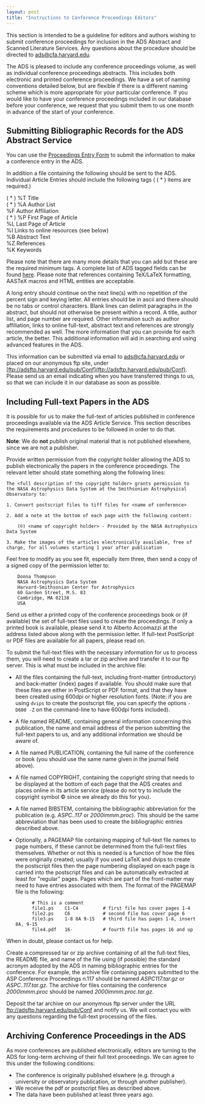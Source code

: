 ```yaml
---
layout: post
title: "Instructions to Conference Proceedings Editors"
---
```


This section is intended to be a guideline for editors and authors wishing to submit conference proceedings for inclusion in the ADS Abstract and Scanned Literature Services. Any questions about the procedure should be directed to [ads@cfa.harvard.edu](mailto:ads@cfa.harvard.edu). 

The ADS is pleased to include any conference proceedings volume, as well as individual conference proceedings abstracts. This includes both electronic and printed conference proceedings. We have a set of naming conventions detailed below, but are flexible if there is a different naming scheme which is more appropriate for your particular conference. If you would like to have your conference proceedings included in our database before your conference, we request that you submit them to us one month in advance of the start of your conference. 

## Submitting Bibliographic Records for the ADS Abstract Service

You can use the [Proceedings Entry Form](http://adsabs.harvard.edu/confprocinfo) to submit the information to make a conference entry in the ADS. 

In addition a file containing the following should be sent to the ADS. Individual Article Entries should include the following tags ( ( * ) items are required.) 

( * ) %T Title  
( * ) %A Author List  
%F Author Affiliation  
( * ) %P First Page of Article  
%L Last Page of Article  
%I Links to online resources (see below)  
%B Abstract Text  
%Z References  
%K Keywords


Please note that there are many more details that you can add but these are the required minimum tags. A complete list of ADS tagged fields can be found [here](../actions/export). Please note that references containing TeX/LaTeX formatting, AASTeX macros and HTML entities are acceptable. 

A long entry should continue on the next line(s) with no repetition of the percent sign and keying letter. All entries should be in ascii and there should be no tabs or control characters. Blank lines can delimit paragraphs in the abstract, but should not otherwise be present within a record. A title, author list, and page number are required. Other information such as author affiliation, links to online full-text, abstract text and references are strongly recommended as well. The more information that you can provide for each article, the better. This additional information will aid in searching and using advanced features in the ADS.
 
This information can be submitted via email to [ads@cfa.harvard.edu](mailto:ads@cfa.harvard.edu) or placed on our anonymous ftp site, under [ftp://adsftp.harvard.edu/pub/Conf](ftp://adsftp.harvard.edu/pub/Conf). Please send us an email indicating when you have transferred things to us, so that we can include it in our database as soon as possible. 

## Including Full-text Papers in the ADS

It is possible for us to make the full-text of articles published in conference proceedings available via the ADS Article Service. This section describes the requirements and procedures to be followed in order to do that. 

**Note**: We do **not** publish original material that is not published elsewhere, since we are not a publisher. 

Provide written permission from the copyright holder allowing the ADS to publish electronically the papers in the conference proceedings. The relevant letter should state something along the following lines: 

    The <full description of the copyright holder> grants permission to the NASA Astrophysics Data System at the Smithsonian Astrophysical Observatory to: 

    1. Convert postscript files to tiff files for <name of conference> 

    2. Add a note at the bottom of each page with the following content: 

        (©) <name of copyright holder> - Provided by the NASA Astrophysics Data System 

    3. Make the images of the articles electronically available, free of charge, for all volumes starting 1 year after publication 

Feel free to modify as you see fit, especially item three, then send a copy of a signed copy of the permission letter to: 

        Donna Thompson
        NASA Astrophysics Data System
        Harvard-Smithsonian Center for Astrophysics
        60 Garden Street, M.S. 83
        Cambridge, MA 02138
        USA

Send us either a printed copy of the conference proceedings book or (if available) the set of full-text files used to create the proceedings. If only a printed book is available, please send it to Alberto Accomazzi at the address listed above along with the permission letter. If full-text PostScript or PDF files are available for all papers, please read on. 

To submit the full-text files with the necessary information for us to process them, you will need to create a tar or zip archive and transfer it to our ftp server. This is what must be included in the archive file: 

* All the files containing the full-text, including front-matter (introductory) and back-matter (index) pages if available. You should make sure that these files are either in PostScript or PDF format, and that they have been created using 600dpi or higher resolution fonts. (Note: if you are using `dvips` to create the postscript file, you can specify the options `-D600 -Z` on the command-line to have 600dpi fonts included). 

* A file named README, containing general information concerning this publication, the name and email address of the person submitting the full-text papers to us, and any additional information we should be aware of. 

* A file named PUBLICATION, containing the full name of the conference or book (you should use the same name given in the journal field above). 

* A file named COPYRIGHT, containing the copyright string that needs to be displayed at the bottom of each page that the ADS creates and places online in its article service (please do not try to include the copyright symbol © since we already do this for you). 

* A file named BIBSTEM, containing the bibliographic abbreviation for the publication (e.g. *ASPC..117* or *2000immm.proc*). This should be the same abbreviation that has been used to create the bibliographic entries described above. 

* Optionally, a PAGEMAP file containing mapping of full-text file names to page numbers, if these cannot be determined from the full-text files themselves. Whether or not this is needed is a function of how the files were originally created; usually if you used LaTeX and dvips to create the postscript files then the page numbering displayed on each page is carried into the postscript files and can be automatically extracted at least for "regular" pages. Pages which are part of the front-matter may need to have entries associated with them. The format of the PAGEMAP file is the following: 

            # This is a comment
            file1.ps    C1-C4         # first file has cover pages 1-4
            file2.ps    C6            # second file has cover page 6
            file3.ps    1-8 8A 9-15   # third file has pages 1-8, insert 8A, 9-15
            file4.pdf   16-           # fourth file has pages 16 and up

When in doubt, please contact us for help. 

Create a compressed tar or zip archive containing of all the full-text files, the README file, and name of the file using (if possible) the standard acronym adopted by the ADS in naming bibliographic entries for the conference. For example, the archive file containing papers submitted to the ASP Conference Proceedings n.117 should be named *ASPC117.tar.gz* or *ASPC..117.tar.gz*. The archive for files containing the conference *2000immm.proc* should be named *2000immm.proc.tar.gz*. 

Deposit the tar archive on our anonymous ftp server under the URL ftp://adsftp.harvard.edu/pub/Conf and notify us. We will contact you with any questions regarding the full-text processing of the files. 

## Archiving Conference Proceedings in the ADS

As more conferences are published electronically, editors are turning to the ADS for long-term archiving of their full text proceedings. We can agree to this under the following conditions: 

* The conference is originally published elswhere (e.g. through a university or observatory publication, or through another publisher). 
* We receive the pdf or postscript files as described above. 
* The data have been published at least three years ago. 
